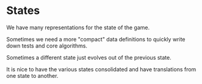 # States

We have many representations for the state of the game. 

Sometimes we need a more "compact" data definitions to quickly write down tests and core algorithms. 

Sometimes a different state just evolves out of the previous state. 

It is nice to have the various states consolidated and have translations from one state to another. 